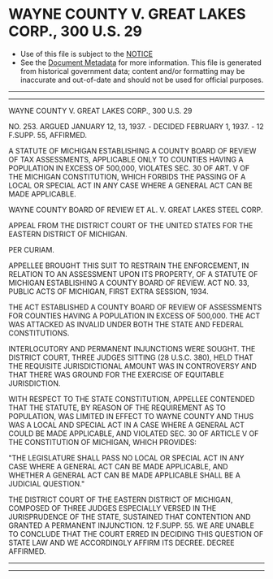 ---
---

# WAYNE COUNTY V. GREAT LAKES CORP., 300 U.S. 29

* Use of this file is subject to the [NOTICE](https://github.com/publicdocs/notice/blob/master/NOTICE)
* See the [Document Metadata](../../../) for more information.
  This file is generated from historical government data; content and/or formatting may be inaccurate and out-of-date and should not be used for official purposes.

----------
----------

WAYNE COUNTY V. GREAT LAKES CORP., 300 U.S. 29

NO. 253.  ARGUED JANUARY 12, 13, 1937.  - DECIDED FEBRUARY 1, 1937.  - 12 F.SUPP.  55, AFFIRMED.

A STATUTE OF MICHIGAN ESTABLISHING A COUNTY BOARD OF REVIEW OF TAX ASSESSMENTS, APPLICABLE ONLY TO COUNTIES HAVING A POPULATION IN EXCESS OF 500,000, VIOLATES SEC. 30 OF ART. V OF THE MICHIGAN CONSTITUTION, WHICH FORBIDS THE PASSING OF A LOCAL OR SPECIAL ACT IN ANY CASE WHERE A GENERAL ACT CAN BE MADE APPLICABLE.

WAYNE COUNTY BOARD OF REVIEW ET AL. V. GREAT LAKES STEEL CORP.

APPEAL FROM THE DISTRICT COURT OF THE UNITED STATES FOR THE EASTERN DISTRICT OF MICHIGAN.

PER CURIAM.

APPELLEE BROUGHT THIS SUIT TO RESTRAIN THE ENFORCEMENT, IN RELATION TO AN ASSESSMENT UPON ITS PROPERTY, OF A STATUTE OF MICHIGAN ESTABLISHING A COUNTY BOARD OF REVIEW.  ACT NO. 33, PUBLIC ACTS OF MICHIGAN, FIRST EXTRA SESSION, 1934.

THE ACT ESTABLISHED A COUNTY BOARD OF REVIEW OF ASSESSMENTS FOR COUNTIES HAVING A POPULATION IN EXCESS OF 500,000.  THE ACT WAS ATTACKED AS INVALID UNDER BOTH THE STATE AND FEDERAL CONSTITUTIONS.

INTERLOCUTORY AND PERMANENT INJUNCTIONS WERE SOUGHT.  THE DISTRICT COURT, THREE JUDGES SITTING (28 U.S.C. 380), HELD THAT THE REQUISITE JURISDICTIONAL AMOUNT WAS IN CONTROVERSY AND THAT THERE WAS GROUND FOR THE EXERCISE OF EQUITABLE JURISDICTION.

WITH RESPECT TO THE STATE CONSTITUTION, APPELLEE CONTENDED THAT THE STATUTE, BY REASON OF THE REQUIREMENT AS TO POPULATION, WAS LIMITED IN EFFECT TO WAYNE COUNTY AND THUS WAS A LOCAL AND SPECIAL ACT IN A CASE WHERE A GENERAL ACT COULD BE MADE APPLICABLE, AND VIOLATED SEC. 30 OF ARTICLE V OF THE CONSTITUTION OF MICHIGAN, WHICH PROVIDES:

"THE LEGISLATURE SHALL PASS NO LOCAL OR SPECIAL ACT IN ANY CASE WHERE A GENERAL ACT CAN BE MADE APPLICABLE, AND WHETHER A GENERAL ACT CAN BE MADE APPLICABLE SHALL BE A JUDICIAL QUESTION."

THE DISTRICT COURT OF THE EASTERN DISTRICT OF MICHIGAN, COMPOSED OF THREE JUDGES ESPECIALLY VERSED IN THE JURISPRUDENCE OF THE STATE, SUSTAINED THAT CONTENTION AND GRANTED A PERMANENT INJUNCTION.  12 F.SUPP.  55.  WE ARE UNABLE TO CONCLUDE THAT THE COURT ERRED IN DECIDING THIS QUESTION OF STATE LAW AND WE ACCORDINGLY AFFIRM ITS DECREE.  DECREE AFFIRMED.


----------
----------

